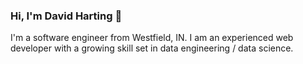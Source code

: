 ### Hi, I'm David Harting 👋

I'm a software engineer from Westfield, IN. I am an experienced web developer with a growing skill set in data engineering / data science.
